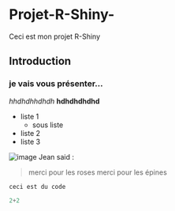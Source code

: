 # Projet-R-Shiny-
Ceci est mon projet R-Shiny

## Introduction
### je vais vous présenter...

*hhdhdhhdhdh*
**hdhdhdhdhd**

- liste 1
    - sous liste
- liste 2
- liste 3

![image](https://img.freepik.com/photos-gratuite/nage-poissons-colores-mer-bleu-clair-generee-par-ia_188544-10730.jpg)
Jean said : 
> merci pour les roses
> merci pour les épines

`ceci est du code`
```python
2+2
```
